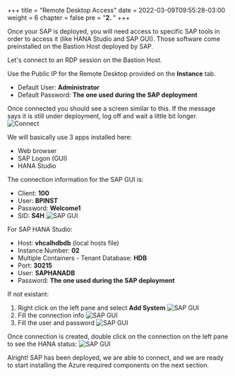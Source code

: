 +++
title = "Remote Desktop Access"
date = 2022-03-09T09:55:28-03:00
weight = 6
chapter = false
pre = "<b>2. </b>"
+++

Once your SAP is deployed, you will need access to specific SAP tools in order to access it (like HANA Studio and SAP GUI). Those software come preinstalled on the Bastion Host deployed by SAP. 

Let's connect to an RDP session on the Bastion Host. 

Use the Public IP for the Remote Desktop provided on the **Instance** tab. 

- Default User: **Administrator**
- Default Password: **The one used during the SAP deployment** 

Once connected you should see a screen similar to this. If the message says it is still under deployment, log off and wait a little bit longer. 
![Connect](/images/rdpacc01.png)

We will basically use 3 apps installed here:
- Web browser 
- SAP Logon (GUI)
- HANA Studio

The connection information for the SAP GUI is: 
- Client: **100**
- User: **BPINST**
- Password: **Welcome1**
- SID: **S4H**
![SAP GUI](/images/rdpacc02.png)


For SAP HANA Studio: 
- Host: **vhcalhdbdb** (local hosts file)
- Instance Number: **02**
- Multiple Containers - Tenant Database: **HDB** 
- Port: **30215**
- User: **SAPHANADB**
- Password: **The one used during the SAP deployment**

If not existant: 
1. Right click on the left pane and select **Add System**
![SAP GUI](/images/rdpacc03.png)
2. Fill the connection info
![SAP GUI](/images/rdpacc04.png?height=450px)
3. Fill the user and password
![SAP GUI](/images/rdpacc05.png?height=450px)

Once connection is created, double click on the connection on the left pane to see the HANA status: 
![SAP GUI](/images/rdpacc06.png)

Alright! SAP has been deployed, we are able to connect, and we are ready to start installing the Azure required components on the next section. 

